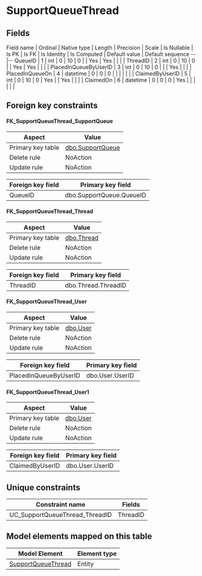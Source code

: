 ﻿SupportQueueThread
============

## Fields

Field name | Ordinal | Native type | Length | Precision | Scale | Is Nullable | Is PK | Is FK | Is Identity | Is Computed  | Default value | Default sequence
--|--
QueueID | 1 | int | 0 | 10 | 0 |  | Yes | Yes |  |  |  | 
ThreadID | 2 | int | 0 | 10 | 0 |  | Yes | Yes |  |  |  | 
PlacedInQueueByUserID | 3 | int | 0 | 10 | 0 |  |  | Yes |  |  |  | 
PlacedInQueueOn | 4 | datetime | 0 | 0 | 0 |  |  |  |  |  |  | 
ClaimedByUserID | 5 | int | 0 | 10 | 0 | Yes |  | Yes |  |  |  | 
ClaimedOn | 6 | datetime | 0 | 0 | 0 | Yes |  |  |  |  |  | 

## Foreign key constraints

#### FK_SupportQueueThread_SupportQueue

Aspect | Value
--|--
Primary key table | [dbo.SupportQueue](../dbo/SupportQueue.htm)
Delete rule | NoAction
Update rule | NoAction 

Foreign key field | Primary key field
--|--
QueueID | dbo.SupportQueue.QueueID

#### FK_SupportQueueThread_Thread

Aspect | Value
--|--
Primary key table | [dbo.Thread](../dbo/Thread.htm)
Delete rule | NoAction
Update rule | NoAction 

Foreign key field | Primary key field
--|--
ThreadID | dbo.Thread.ThreadID

#### FK_SupportQueueThread_User

Aspect | Value
--|--
Primary key table | [dbo.User](../dbo/User.htm)
Delete rule | NoAction
Update rule | NoAction 

Foreign key field | Primary key field
--|--
PlacedInQueueByUserID | dbo.User.UserID

#### FK_SupportQueueThread_User1

Aspect | Value
--|--
Primary key table | [dbo.User](../dbo/User.htm)
Delete rule | NoAction
Update rule | NoAction 

Foreign key field | Primary key field
--|--
ClaimedByUserID | dbo.User.UserID

## Unique constraints

Constraint name | Fields
--|--
UC_SupportQueueThread_ThreadID | ThreadID


## Model elements mapped on this table

Model Element | Element type
--|--
[SupportQueueThread](../../../EntityModel/_DefaultGroup/Entities/SupportQueueThread.htm) | Entity
